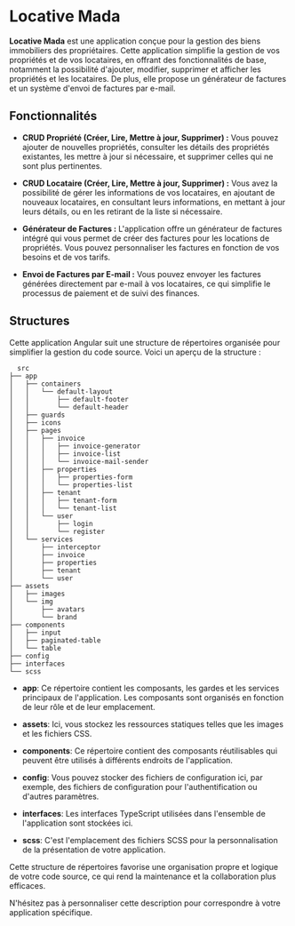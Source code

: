 # Locative Mada

**Locative Mada** est une application conçue pour la gestion des biens immobiliers des propriétaires. Cette application simplifie la gestion de vos propriétés et de vos locataires, en offrant des fonctionnalités de base, notamment la possibilité d'ajouter, modifier, supprimer et afficher les propriétés et les locataires. De plus, elle propose un générateur de factures et un système d'envoi de factures par e-mail.

## Fonctionnalités

- **CRUD Propriété (Créer, Lire, Mettre à jour, Supprimer) :** Vous pouvez ajouter de nouvelles propriétés, consulter les détails des propriétés existantes, les mettre à jour si nécessaire, et supprimer celles qui ne sont plus pertinentes.

- **CRUD Locataire (Créer, Lire, Mettre à jour, Supprimer) :** Vous avez la possibilité de gérer les informations de vos locataires, en ajoutant de nouveaux locataires, en consultant leurs informations, en mettant à jour leurs détails, ou en les retirant de la liste si nécessaire.

- **Générateur de Factures :** L'application offre un générateur de factures intégré qui vous permet de créer des factures pour les locations de propriétés. Vous pouvez personnaliser les factures en fonction de vos besoins et de vos tarifs.

- **Envoi de Factures par E-mail :** Vous pouvez envoyer les factures générées directement par e-mail à vos locataires, ce qui simplifie le processus de paiement et de suivi des finances.

## Structures
Cette application Angular suit une structure de répertoires organisée pour simplifier la gestion du code source. Voici un aperçu de la structure :


```
  src
├── app
│   ├── containers
│   │   └── default-layout
│   │       ├── default-footer
│   │       └── default-header
│   ├── guards
│   ├── icons
│   ├── pages
│   │   ├── invoice
│   │   │   ├── invoice-generator
│   │   │   ├── invoice-list
│   │   │   └── invoice-mail-sender
│   │   ├── properties
│   │   │   ├── properties-form
│   │   │   └── properties-list
│   │   ├── tenant
│   │   │   ├── tenant-form
│   │   │   └── tenant-list
│   │   └── user
│   │       ├── login
│   │       └── register
│   └── services
│       ├── interceptor
│       ├── invoice
│       ├── properties
│       ├── tenant
│       └── user
├── assets
│   ├── images
│   └── img
│       ├── avatars
│       └── brand
├── components
│   ├── input
│   ├── paginated-table
│   └── table
├── config
├── interfaces
└── scss
```


- **app**: Ce répertoire contient les composants, les gardes et les services principaux de l'application. Les composants sont organisés en fonction de leur rôle et de leur emplacement.

- **assets**: Ici, vous stockez les ressources statiques telles que les images et les fichiers CSS.

- **components**: Ce répertoire contient des composants réutilisables qui peuvent être utilisés à différents endroits de l'application.

- **config**: Vous pouvez stocker des fichiers de configuration ici, par exemple, des fichiers de configuration pour l'authentification ou d'autres paramètres.

- **interfaces**: Les interfaces TypeScript utilisées dans l'ensemble de l'application sont stockées ici.

- **scss**: C'est l'emplacement des fichiers SCSS pour la personnalisation de la présentation de votre application.

Cette structure de répertoires favorise une organisation propre et logique de votre code source, ce qui rend la maintenance et la collaboration plus efficaces.

N'hésitez pas à personnaliser cette description pour correspondre à votre application spécifique.

